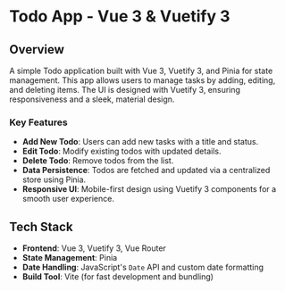 # Todo App - Vue 3 & Vuetify 3

## Overview

A simple Todo application built with Vue 3, Vuetify 3, and Pinia for state management. This app allows users to manage tasks by adding, editing, and deleting items. The UI is designed with Vuetify 3, ensuring responsiveness and a sleek, material design.

### Key Features

- **Add New Todo**: Users can add new tasks with a title and status.
- **Edit Todo**: Modify existing todos with updated details.
- **Delete Todo**: Remove todos from the list.
- **Data Persistence**: Todos are fetched and updated via a centralized store using Pinia.
- **Responsive UI**: Mobile-first design using Vuetify 3 components for a smooth user experience.

## Tech Stack

- **Frontend**: Vue 3, Vuetify 3, Vue Router
- **State Management**: Pinia
- **Date Handling**: JavaScript's `Date` API and custom date formatting
- **Build Tool**: Vite (for fast development and bundling)
